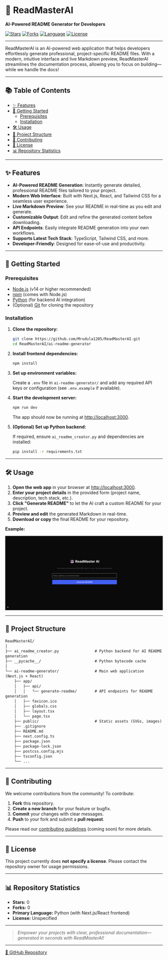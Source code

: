 # 🚀 ReadMasterAI

**AI-Powered README Generator for Developers**

[![Stars](https://img.shields.io/github/stars/Mrudula1205/ReadMasterAI?style=social)](https://github.com/Mrudula1205/ReadMasterAI/stargazers)
[![Forks](https://img.shields.io/github/forks/Mrudula1205/ReadMasterAI?style=social)](https://github.com/Mrudula1205/ReadMasterAI/network/members)
[![Language](https://img.shields.io/github/languages/top/Mrudula1205/ReadMasterAI?color=blue)](https://github.com/Mrudula1205/ReadMasterAI)
[![License](https://img.shields.io/badge/license-Unspecified-lightgrey)](LICENSE)

---

ReadMasterAI is an AI-powered web application that helps developers effortlessly generate professional, project-specific README files. With a modern, intuitive interface and live Markdown preview, ReadMasterAI streamlines the documentation process, allowing you to focus on building—while we handle the docs!

---

## 📚 Table of Contents

- [✨ Features](#-features)
- [🚀 Getting Started](#-getting-started)
  - [Prerequisites](#prerequisites)
  - [Installation](#installation)
- [🛠️ Usage](#️-usage)
- [📁 Project Structure](#-project-structure)
- [🤝 Contributing](#-contributing)
- [📄 License](#-license)
- [📊 Repository Statistics](#-repository-statistics)

---

## ✨ Features

- **AI-Powered README Generation**: Instantly generate detailed, professional README files tailored to your project.
- **Modern Web Interface**: Built with Next.js, React, and Tailwind CSS for a seamless user experience.
- **Live Markdown Preview**: See your README in real-time as you edit and generate.
- **Customizable Output**: Edit and refine the generated content before downloading.
- **API Endpoints**: Easily integrate README generation into your own workflows.
- **Supports Latest Tech Stack**: TypeScript, Tailwind CSS, and more.
- **Developer-Friendly**: Designed for ease-of-use and productivity.

---

## 🚀 Getting Started

### Prerequisites

- [Node.js](https://nodejs.org/) (v14 or higher recommended)
- [npm](https://www.npmjs.com/) (comes with Node.js)
- [Python](https://www.python.org/) (for backend AI integration)
- (Optional) [Git](https://git-scm.com/) for cloning the repository

### Installation

1. **Clone the repository:**

   ```bash
   git clone https://github.com/Mrudula1205/ReadMasterAI.git
   cd ReadMasterAI/ai-readme-generator
   ```

2. **Install frontend dependencies:**

   ```bash
   npm install
   ```

3. **Set up environment variables:**

   Create a `.env` file in `ai-readme-generator/` and add any required API keys or configuration (see `.env.example` if available).

4. **Start the development server:**

   ```bash
   npm run dev
   ```

   The app should now be running at [http://localhost:3000](http://localhost:3000).

5. **(Optional) Set up Python backend:**

   If required, ensure `ai_readme_creator.py` and dependencies are installed:

   ```bash
   pip install -r requirements.txt
   ```

---

## 🛠️ Usage

1. **Open the web app** in your browser at [http://localhost:3000](http://localhost:3000).
2. **Enter your project details** in the provided form (project name, description, tech stack, etc.).
3. **Click "Generate README"** to let the AI craft a custom README for your project.
4. **Preview and edit** the generated Markdown in real-time.
5. **Download or copy** the final README for your repository.

**Example:**

![ReadMasterAI Demo Screenshot](demo-screenshot.png) <!-- Add actual screenshot if available -->

---

## 📁 Project Structure

```
ReadMasterAI/
│
├── ai_readme_creator.py                # Python backend for AI README generation
├── __pycache__/                        # Python bytecode cache
│
└── ai-readme-generator/                # Main web application (Next.js + React)
    ├── app/
    │   ├── api/
    │   │   └── generate-readme/        # API endpoints for README generation
    │   ├── favicon.ico
    │   ├── globals.css
    │   ├── layout.tsx
    │   └── page.tsx
    ├── public/                         # Static assets (SVGs, images)
    ├── .gitignore
    ├── README.md
    ├── next.config.ts
    ├── package.json
    ├── package-lock.json
    ├── postcss.config.mjs
    ├── tsconfig.json
    └── ...
```

---

## 🤝 Contributing

We welcome contributions from the community! To contribute:

1. **Fork** this repository.
2. **Create a new branch** for your feature or bugfix.
3. **Commit** your changes with clear messages.
4. **Push** to your fork and submit a **pull request**.

Please read our [contributing guidelines](CONTRIBUTING.md) (coming soon) for more details.

---

## 📄 License

This project currently does **not specify a license**. Please contact the repository owner for usage permissions.

---

## 📊 Repository Statistics

- **Stars:** 0
- **Forks:** 0
- **Primary Language:** Python (with Next.js/React frontend)
- **License:** Unspecified

---

> _Empower your projects with clear, professional documentation—generated in seconds with ReadMasterAI!_

---

[🔗 GitHub Repository](https://github.com/Mrudula1205/ReadMasterAI)
```
